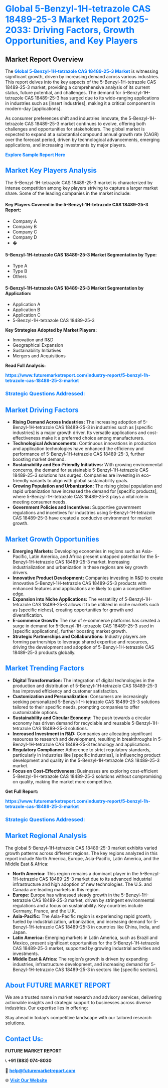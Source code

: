 <h1 style="color: #007BFF;">Global 5-Benzyl-1H-tetrazole CAS 18489-25-3 Market Report 2025-2033: Driving Factors, Growth Opportunities, and Key Players</h1>

<section id="overview">
<h2>Market Report Overview</h2>
<p>The <a href="https://www.futuremarketreport.com/industry-report/5-benzyl-1h-tetrazole-cas-18489-25-3-market" style="color: #007BFF; text-decoration: none;"><strong>Global 5-Benzyl-1H-tetrazole CAS 18489-25-3 Market</strong></a> is witnessing significant growth, driven by increasing demand across various industries. This report delves into the key aspects of the 5-Benzyl-1H-tetrazole CAS 18489-25-3 market, providing a comprehensive analysis of its current status, future potential, and challenges. The demand for 5-Benzyl-1H-tetrazole CAS 18489-25-3 has surged due to its wide-ranging applications in industries such as [insert industries], making it a critical component in modern-day [applications].</p>
<p>As consumer preferences shift and industries innovate, the 5-Benzyl-1H-tetrazole CAS 18489-25-3 market continues to evolve, offering both challenges and opportunities for stakeholders. The global market is expected to expand at a substantial compound annual growth rate (CAGR) over the forecast period, driven by technological advancements, emerging applications, and increasing investments by major players.</p>
</section>

<section id="overview">
<p><a href="https://www.futuremarketreport.com/request-sample/reportId=120428" style="color: #007BFF; text-decoration: none;"><strong>Explore Sample Report Here</strong></a></p>
</section>

<section id="key-players">
<h2 style="color: #007BFF;">Market Key Players Analysis</h2>
<p>The 5-Benzyl-1H-tetrazole CAS 18489-25-3 market is characterized by intense competition among key players striving to capture a larger market share. Some of the leading companies in the market include:</p>
<h4>Key Players Covered in the 5-Benzyl-1H-tetrazole CAS 18489-25-3 Report:</h4>
<ul><li>Company A</li><li>Company B</li><li>Company C</li><li>Company D</li><li>�</li></ul>
<h4>5-Benzyl-1H-tetrazole CAS 18489-25-3 Market Segmentation by Type:</h4>
<ul><li>Type A</li><li>Type B</li><li>Others</li></ul>

<h4>5-Benzyl-1H-tetrazole CAS 18489-25-3 Market Segmentation by Application:</h4>
<ul><li>Application A</li><li>Application B</li><li>Application C</li><li>5-Benzyl-1H-tetrazole CAS 18489-25-3</li></ul>
<p><strong>Key Strategies Adopted by Market Players:</strong></p>
<ul>
<li>Innovation and R&D</li>
<li>Geographical Expansion</li>
<li>Sustainability Initiatives</li>
<li>Mergers and Acquisitions</li>
</ul>
</section>

<section>
<p><strong>Read Full Analysis: </strong></p><a href="https://www.futuremarketreport.com/industry-report/5-benzyl-1h-tetrazole-cas-18489-25-3-market" style="color: #007BFF; text-decoration: none;"><strong>https://www.futuremarketreport.com/industry-report/5-benzyl-1h-tetrazole-cas-18489-25-3-market</strong></a>
<h3 style="color: #007BFF;">Strategic Questions Addressed:</h3>
</section>

<section id="driving-factors">
<h2 style="color: #007BFF;">Market Driving Factors</h2>
<ul>
<li><strong>Rising Demand Across Industries:</strong> The increasing adoption of 5-Benzyl-1H-tetrazole CAS 18489-25-3 in industries such as [specific industries] is a major growth driver. Its versatile applications and cost-effectiveness make it a preferred choice among manufacturers.</li>
<li><strong>Technological Advancements:</strong> Continuous innovations in production and application technologies have enhanced the efficiency and performance of 5-Benzyl-1H-tetrazole CAS 18489-25-3, further boosting market demand.</li>
<li><strong>Sustainability and Eco-Friendly Initiatives:</strong> With growing environmental concerns, the demand for sustainable 5-Benzyl-1H-tetrazole CAS 18489-25-3 solutions has surged. Companies are investing in eco-friendly variants to align with global sustainability goals.</li>
<li><strong>Growing Population and Urbanization:</strong> The rising global population and rapid urbanization have increased the demand for [specific products], where 5-Benzyl-1H-tetrazole CAS 18489-25-3 plays a vital role in meeting consumer needs.</li>
<li><strong>Government Policies and Incentives:</strong> Supportive government regulations and incentives for industries using 5-Benzyl-1H-tetrazole CAS 18489-25-3 have created a conducive environment for market growth.</li>
</ul>
</section>

<section id="growth-opportunities">
<h2 style="color: #007BFF;">Market Growth Opportunities</h2>
<ul>
<li><strong>Emerging Markets:</strong> Developing economies in regions such as Asia-Pacific, Latin America, and Africa present untapped potential for the 5-Benzyl-1H-tetrazole CAS 18489-25-3 market. Increasing industrialization and urbanization in these regions are key growth drivers.</li>
<li><strong>Innovative Product Development:</strong> Companies investing in R&D to create innovative 5-Benzyl-1H-tetrazole CAS 18489-25-3 products with enhanced features and applications are likely to gain a competitive edge.</li>
<li><strong>Expansion into Niche Applications:</strong> The versatility of 5-Benzyl-1H-tetrazole CAS 18489-25-3 allows it to be utilized in niche markets such as [specific niches], creating opportunities for growth and diversification.</li>
<li><strong>E-commerce Growth:</strong> The rise of e-commerce platforms has created a surge in demand for 5-Benzyl-1H-tetrazole CAS 18489-25-3 used in [specific applications], further boosting market growth.</li>
<li><strong>Strategic Partnerships and Collaborations:</strong> Industry players are forming partnerships to leverage shared expertise and resources, driving the development and adoption of 5-Benzyl-1H-tetrazole CAS 18489-25-3 products globally.</li>
</ul>
</section>

<section id="trending-factors">
<h2 style="color: #007BFF;">Market Trending Factors</h2>
<ul>
<li><strong>Digital Transformation:</strong> The integration of digital technologies in the production and distribution of 5-Benzyl-1H-tetrazole CAS 18489-25-3 has improved efficiency and customer satisfaction.</li>
<li><strong>Customization and Personalization:</strong> Consumers are increasingly seeking personalized 5-Benzyl-1H-tetrazole CAS 18489-25-3 solutions tailored to their specific needs, prompting companies to offer customizable options.</li>
<li><strong>Sustainability and Circular Economy:</strong> The push towards a circular economy has driven demand for recyclable and reusable 5-Benzyl-1H-tetrazole CAS 18489-25-3 solutions.</li>
<li><strong>Increased Investment in R&D:</strong> Companies are allocating significant resources to research and development, resulting in breakthroughs in 5-Benzyl-1H-tetrazole CAS 18489-25-3 technology and applications.</li>
<li><strong>Regulatory Compliance:</strong> Adherence to strict regulatory standards, particularly in industries like [specific industries], is influencing product development and quality in the 5-Benzyl-1H-tetrazole CAS 18489-25-3 market.</li>
<li><strong>Focus on Cost-Effectiveness:</strong> Businesses are exploring cost-efficient 5-Benzyl-1H-tetrazole CAS 18489-25-3 solutions without compromising on quality, making the market more competitive.</li>
</ul>
</section>

<section>
<p><strong>Get Full Report: </strong></p><a href="https://www.futuremarketreport.com/industry-report/5-benzyl-1h-tetrazole-cas-18489-25-3-market" style="color: #007BFF; text-decoration: none;"><strong>https://www.futuremarketreport.com/industry-report/5-benzyl-1h-tetrazole-cas-18489-25-3-market</strong></a>
<h3 style="color: #007BFF;">Strategic Questions Addressed:</h3>
</section>


<section id="regional-analysis">
<h2 style="color: #007BFF;">Market Regional Analysis</h2>
<p>The global 5-Benzyl-1H-tetrazole CAS 18489-25-3 market exhibits varied growth patterns across different regions. The key regions analyzed in this report include North America, Europe, Asia-Pacific, Latin America, and the Middle East & Africa:</p>
<ul>
<li><strong>North America:</strong> This region remains a dominant player in the 5-Benzyl-1H-tetrazole CAS 18489-25-3 market due to its advanced industrial infrastructure and high adoption of new technologies. The U.S. and Canada are leading markets in this region.</li>
<li><strong>Europe:</strong> Europe has witnessed steady growth in the 5-Benzyl-1H-tetrazole CAS 18489-25-3 market, driven by stringent environmental regulations and a focus on sustainability. Key countries include Germany, France, and the U.K.</li>
<li><strong>Asia-Pacific:</strong> The Asia-Pacific region is experiencing rapid growth, fueled by industrialization, urbanization, and increasing demand for 5-Benzyl-1H-tetrazole CAS 18489-25-3 in countries like China, India, and Japan.</li>
<li><strong>Latin America:</strong> Emerging markets in Latin America, such as Brazil and Mexico, present significant opportunities for the 5-Benzyl-1H-tetrazole CAS 18489-25-3 market, supported by growing industrial activities and investments.</li>
<li><strong>Middle East & Africa:</strong> The region’s growth is driven by expanding industries, infrastructure development, and increasing demand for 5-Benzyl-1H-tetrazole CAS 18489-25-3 in sectors like [specific sectors].</li>
</ul>
</section>

<footer>
<h2 style="color: #007BFF;">About FUTURE MARKET REPORT</h2>
<p>We are a trusted name in market research and advisory services, delivering actionable insights and strategic support to businesses across diverse industries. Our expertise lies in offering:</p>

<p>Stay ahead in today’s competitive landscape with our tailored research solutions.</p>

<h2 style="color: #007BFF;">Contact Us:</h2>
<p><strong>FUTURE MARKET REPORT</strong></p>
<p>📞 <strong>+91 (883) 074-8030</strong></p>
<p>📧 <strong><a href="mailto:help@futuremarketreport.com" style="color: #007BFF;">help@futuremarketreport.com</a></strong></p>
<p>🌐 <strong><a href="https://www.futuremarketreport.com/" style="color: #007BFF;">Visit Our Website</a></strong></p>
</footer>
